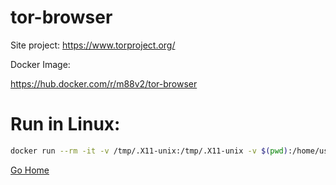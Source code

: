 # tor-browser

Site project:
https://www.torproject.org/

Docker Image:

https://hub.docker.com/r/m88v2/tor-browser

# Run in Linux:

```bash
docker run --rm -it -v /tmp/.X11-unix:/tmp/.X11-unix -v $(pwd):/home/user/share -e DISPLAY=$DISPLAY m88v2/tor-browser
```

[Go Home](../README.md)
